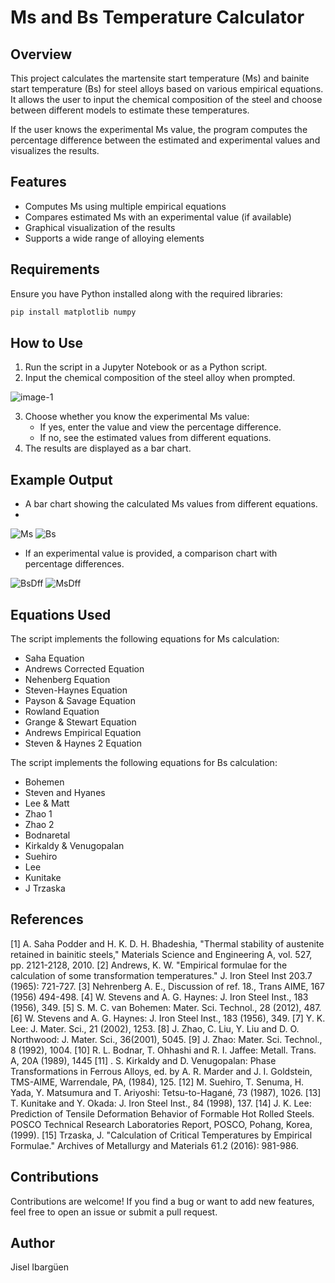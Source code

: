 # Ms and Bs Temperature Calculator

## Overview
This project calculates the martensite start temperature (Ms) and bainite start temperature (Bs) for steel alloys based on various empirical equations. It allows the user to input the chemical composition of the steel and choose between different models to estimate these temperatures.

If the user knows the experimental Ms value, the program computes the percentage difference between the estimated and experimental values and visualizes the results.

## Features
- Computes Ms using multiple empirical equations
- Compares estimated Ms with an experimental value (if available)
- Graphical visualization of the results
- Supports a wide range of alloying elements

## Requirements
Ensure you have Python installed along with the required libraries:

```bash
pip install matplotlib numpy
```

## How to Use
1. Run the script in a Jupyter Notebook or as a Python script.
2. Input the chemical composition of the steel alloy when prompted.

![image-1](https://github.com/user-attachments/assets/fae9deed-ab88-4679-a792-517ad07fbea8)


3. Choose whether you know the experimental Ms value:
   - If yes, enter the value and view the percentage difference.
   - If no, see the estimated values from different equations.
4. The results are displayed as a bar chart.

## Example Output
- A bar chart showing the calculated Ms values from different equations.
- 
![Ms](https://github.com/user-attachments/assets/adefdc10-2504-4a06-899e-5d56b906288b)
![Bs](https://github.com/user-attachments/assets/dbb0c8e2-297b-4c21-b174-dd5a0591cac9)

- If an experimental value is provided, a comparison chart with percentage differences.

![BsDff](https://github.com/user-attachments/assets/b443d5f4-786a-46cf-8b2a-470716ca223b)
![MsDff](https://github.com/user-attachments/assets/3a3795b8-1744-4738-a363-dea3b5884205)


## Equations Used
The script implements the following equations for Ms calculation:
- Saha Equation
- Andrews Corrected Equation
- Nehenberg Equation
- Steven-Haynes Equation
- Payson & Savage Equation
- Rowland Equation
- Grange & Stewart Equation
- Andrews Empirical Equation
- Steven & Haynes 2 Equation

The script implements the following equations for Bs calculation:
- Bohemen
- Steven and Hyanes
- Lee & Matt
- Zhao 1
- Zhao 2
- Bodnaretal
- Kirkaldy & Venugopalan
- Suehiro
- Lee
- Kunitake
- J Trzaska

## References

[1] A. Saha Podder and H. K. D. H. Bhadeshia, "Thermal stability of austenite retained in bainitic steels," Materials Science and Engineering A, vol. 527, pp. 2121-2128, 2010.
[2] Andrews, K. W. "Empirical formulae for the calculation of some transformation temperatures." J. Iron Steel Inst 203.7 (1965): 721-727.
[3] Nehrenberg A. E., Discussion of ref. 18., Trans AIME, 167 (1956) 494-498.
[4] W. Stevens and A. G. Haynes: J. Iron Steel Inst., 183 (1956), 349.
[5] S. M. C. van Bohemen: Mater. Sci. Technol., 28 (2012), 487.
[6] W. Stevens and A. G. Haynes: J. Iron Steel Inst., 183 (1956), 349.
[7] Y. K. Lee: J. Mater. Sci., 21 (2002), 1253.
[8] J. Zhao, C. Liu, Y. Liu and D. O. Northwood: J. Mater. Sci., 36(2001), 5045.
[9] J. Zhao: Mater. Sci. Technol., 8 (1992), 1004.
[10] R. L. Bodnar, T. Ohhashi and R. I. Jaffee: Metall. Trans. A, 20A (1989), 1445
[11] . S. Kirkaldy and D. Venugopalan: Phase Transformations in Ferrous Alloys, ed. by A. R. Marder and J. I. Goldstein, TMS-AIME, Warrendale, PA, (1984), 125.
[12] M. Suehiro, T. Senuma, H. Yada, Y. Matsumura and T. Ariyoshi: Tetsu-to-Hagané, 73 (1987), 1026.
[13] T. Kunitake and Y. Okada: J. Iron Steel Inst., 84 (1998), 137.
[14] J. K. Lee: Prediction of Tensile Deformation Behavior of Formable Hot Rolled Steels. POSCO Technical Research Laboratories Report, POSCO, Pohang, Korea, (1999).
[15] Trzaska, J. "Calculation of Critical Temperatures by Empirical Formulae." Archives of Metallurgy and Materials 61.2 (2016): 981-986.

## Contributions
Contributions are welcome! If you find a bug or want to add new features, feel free to open an issue or submit a pull request.

## Author
Jisel Ibargüen
